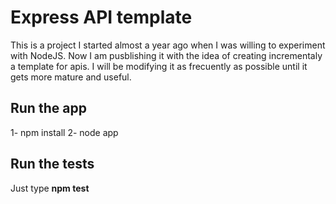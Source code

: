 # Express API template
This is a project I started almost a year ago when I was willing to experiment with NodeJS. Now I am pusblishing it with the idea of creating incrementaly a template for apis. I will be modifying it as frecuently as possible until it gets more mature and useful.

## Run the app

1- npm install
2- node app

## Run the tests

Just type **npm test**
